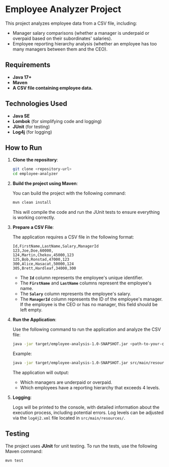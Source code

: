# Employee Analyzer Project

This project analyzes employee data from a CSV file, including:
- Manager salary comparisons (whether a manager is underpaid or overpaid based on their subordinates' salaries).
- Employee reporting hierarchy analysis (whether an employee has too many managers between them and the CEO).

## Requirements

- **Java 17+**
- **Maven**
- **A CSV file containing employee data.**

## Technologies Used

- **Java SE**
- **Lombok** (for simplifying code and logging)
- **JUnit** (for testing)
- **Log4j** (for logging)

## How to Run

1. **Clone the repository**:

   ```bash
   git clone <repository-url>
   cd employee-analyzer
   ```

2. **Build the project using Maven**:

   You can build the project with the following command:

   ```bash
   mvn clean install
   ```

   This will compile the code and run the JUnit tests to ensure everything is working correctly.

3. **Prepare a CSV File**:

   The application requires a CSV file in the following format:

   ```csv
   Id,FirstName,LastName,Salary,ManagerId
   123,Joe,Doe,60000,
   124,Martin,Chekov,45000,123
   125,Bob,Ronstad,47000,123
   300,Alice,Hasacat,50000,124
   305,Brett,Hardleaf,34000,300
   ```

    - The **`Id`** column represents the employee's unique identifier.
    - The **`FirstName`** and **`LastName`** columns represent the employee's name.
    - The **`Salary`** column represents the employee's salary.
    - The **`ManagerId`** column represents the ID of the employee's manager. If the employee is the CEO or has no manager, this field should be left empty.

4. **Run the Application**:

   Use the following command to run the application and analyze the CSV file:

   ```bash
   java -jar target/employee-analysis-1.0-SNAPSHOT.jar <path-to-your-csv-file>
   ```

   Example:

   ```bash
   java -jar target/employee-analysis-1.0-SNAPSHOT.jar src/main/resources/employees.csv
   ```

   The application will output:
    - Which managers are underpaid or overpaid.
    - Which employees have a reporting hierarchy that exceeds 4 levels.

5. **Logging**:

   Logs will be printed to the console, with detailed information about the execution process, including potential errors. Log levels can be adjusted via the `log4j2.xml` file located in `src/main/resources/`.

## Testing

The project uses **JUnit** for unit testing. To run the tests, use the following Maven command:

```bash
mvn test
```
